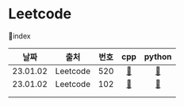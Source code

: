 # Leetcode
📃index

|   날짜   |   출처   | 번호 |         cpp         |       python       |
| :------: | :------: | :--: | :-----------------: | :----------------: |
| 23.01.02 | Leetcode | 520  | [📂](./L520/520.cpp) | [📂](./L520/520.py) |
| 23.01.02 | Leetcode | 102  | [📂](./L102/102.cpp) | [📂](./L102/102.py) |
|          |          |      |                     |                    |
|          |          |      |                     |                    |

